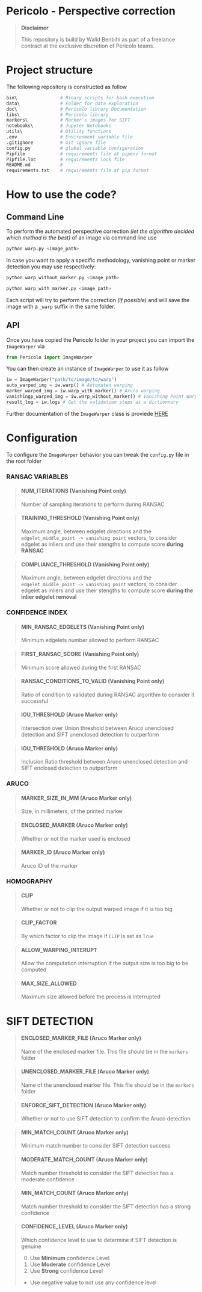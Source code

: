# Pericolo - Perspective correction
> **Disclaimer**
> 
> This repository is build by Walid Benbihi as part of a freelance contract at the exclusive discretion of Pericolo teams.

# Project structure
The following repository is constructed as follow
```bash
bin\                # Binary scripts for bash execution
data\               # Folder for data exploration
doc\                # Pericolo library Documentation
libs\               # Pericolo library
markers\            # Marker's images for SIFT
notebooks\          # Jupyter Notebooks
utils\              # Utility functions
.env                # Environment variable file
.gitignore          # Git ignore file
config.py           # global variable configuration
Pipfile             # requirements file at pipenv format
Pipfile.loc         # requirements lock file
README.md           # 
requirements.txt    # requirements file at pip format
```

# How to use the code?
## Command Line
To perform the automated perspective correction _(let the algorithm decided which method is the best)_ of an image via command line use
```bash
python warp.py <image_path>
```

In case you want to apply a specific methodology, vanishing point or marker detection you may use respectively:
```bash
python warp_without_marker.py <image_path>
```
```bash
python warp_with_marker.py <image_path>
```

Each script will try to perform the correction _(if possible)_ and will save the image with a `_warp` suffix in the same folder.

## API
Once you have copied the Pericolo folder in your project you can import the `ImageWarper` via 
```python
from Pericolo import ImageWarper
```

You can then create an instance of `ImageWarper` to use it as follow
 ```python
iw = ImageWarper("path/to/image/to/warp")
auto_warped_img = iw.warp() # Automated warping
marker_warped_img = iw.warp_with_marker() # Aruco warping
vanishingp_warped_img = iw.warp_without_marker() # Vanishing Point Warping
result_log = iw.logs # Get the validation steps as a dictionnary
```

Further documentation of the `ImageWarper` class is proviede [HERE](docs/IMAGEWARPER.md)

# Configuration
To configure the `ImageWarper` behavior you can tweak the `config.py` file in the root folder

### RANSAC VARIABLES
> #### NUM_ITERATIONS (Vanishing Point only)
>Number of sampling iterations to perform during RANSAC

> #### TRAINING_THRESHOLD (Vanishing Point only)
> Maximum angle, between edgelet directions and the `edgelet_middle_point -> vanishing point` vectors, to consider edgelet as inliers and use their stengths to compute score **during RANSAC**

>#### COMPLIANCE_THRESHOLD (Vanishing Point only)
>Maximum angle, between edgelet directions and the `edgelet_middle_point -> vanishing point` vectors, to consider edgelet as inliers and use their stengths to compute score **during the inlier edgelet removal**

### CONFIDENCE INDEX
>#### MIN_RANSAC_EDGELETS (Vanishing Point only)
> Minimum edgelets number allowed to perform RANSAC


>#### FIRST_RANSAC_SCORE (Vanishing Point only)
> Minimum score allowed during the first RANSAC

>#### RANSAC_CONDITIONS_TO_VALID (Vanishing Point only)
> Ratio of condition to validated during RANSAC algorithm to consider it successful

>#### IOU_THRESHOLD (Aruco Marker only)
> Intersection over Union threshold between Aruco unenclosed detection and SIFT unenclosed detection to outperform

>#### IOU_THRESHOLD (Aruco Marker only)
> Inclusion Ratio threshold between Aruco unenclosed detection and SIFT enclosed detection to outperform

### ARUCO 
>#### MARKER_SIZE_IN_MM (Aruco Marker only)
> Size, in millimeters, of the printed marker

>#### ENCLOSED_MARKER (Aruco Marker only)
> Whether or not the marker used is enclosed

>#### MARKER_ID (Aruco Marker only)
> Aruco ID of the marker

### HOMOGRAPHY 
>#### CLIP
> Whether or not to clip the output warped image if it is too big

>#### CLIP_FACTOR
> By which factor to clip the image if `CLIP` is set as `True`

>#### ALLOW_WARPING_INTERUPT
> Allow the computation interruption if the output size is too big to be computed

>#### MAX_SIZE_ALLOWED
> Maximum size allowed before the process is interrupted

# SIFT DETECTION
>#### ENCLOSED_MARKER_FILE (Aruco Marker only)
> Name of the enclosed marker file. This file should be in the `markers` folder

>#### UNENCLOSED_MARKER_FILE (Aruco Marker only)
> Name of the unenclosed marker file. This file should be in the `markers` folder

>#### ENFORCE_SIFT_DETECTION (Aruco Marker only)
> Whether or not to use SIFT detection to confirm the Aruco detection

>#### MIN_MATCH_COUNT (Aruco Marker only)
> Minimum match number to consider SIFT detection success

>#### MODERATE_MATCH_COUNT (Aruco Marker only)
> Match number threshold to consider the SIFT detection has a moderate confidence

>#### MIN_MATCH_COUNT (Aruco Marker only)
> Match number threshold to consider the SIFT detection has a strong confidence

>#### CONFIDENCE_LEVEL (Aruco Marker only)
> Which confidence level to use to determine if SIFT detection is genuine
>
> 0. Use **Minimum** confidence Level
> 1. Use **Moderate** confidence Level
> 2. Use **Strong** confidence Level
> - Use negative value to not use any confidence level